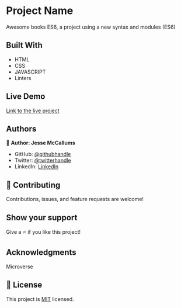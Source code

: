 # Project Name

Awesome books ES6, a project using a new syntax and modules (ES6)


## Built With

- HTML
- CSS
- JAVASCRIPT
- Linters

## Live Demo

[Link to the live project](https://jessemccallums.github.io/awesome-bookses6/)

## Authors

👤 **Author: Jesse McCallums**

- GitHub: [@githubhandle](https://github.com/Jessemccallums)
- Twitter: [@twitterhandle](https://twitter.com/mccallumshope)
- LinkedIn: [LinkedIn](https://www.linkedin.com/in/jesse-mccallums-7225a4237/)

## 🤝 Contributing

Contributions, issues, and feature requests are welcome!

## Show your support

Give a ⭐️ if you like this project!

## Acknowledgments

Microverse

## 📝 License

This project is [MIT](./MIT.md) licensed.
